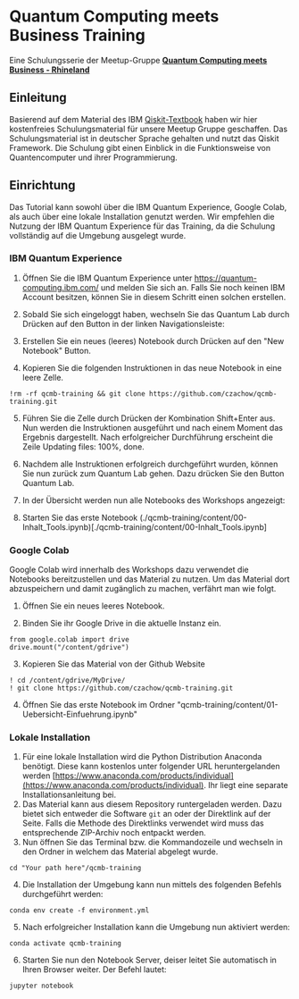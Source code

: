 # Quantum Computing meets Business Training

Eine Schulungsserie der Meetup-Gruppe **[Quantum Computing meets Business - Rhineland](https://www.meetup.com/de-DE/Quantum-Computing-meets-Business-Rhineland/)**

## Einleitung

Basierend auf dem Material des IBM [Qiskit-Textbook](https://github.com/qiskit-community/qiskit-textbook) haben wir hier kostenfreies Schulungsmaterial für unsere Meetup Gruppe geschaffen. Das Schulungsmaterial ist in deutscher Sprache gehalten und nutzt das Qiskit Framework. Die Schulung gibt einen Einblick in die Funktionsweise von Quantencomputer und ihrer Programmierung. 

## Einrichtung

Das Tutorial kann sowohl über die IBM Quantum Experience, Google Colab, als auch über eine lokale Installation genutzt werden. Wir empfehlen die Nutzung der IBM Quantum Experience für das Training, da die Schulung vollständig auf die Umgebung ausgelegt wurde.

### IBM Quantum Experience

1. Öffnen Sie die IBM Quantum Experience unter https://quantum-computing.ibm.com/ und melden Sie sich an. Falls Sie noch keinen IBM Account besitzen, können Sie in diesem Schritt einen solchen erstellen.

2. Sobald Sie sich eingeloggt haben, wechseln Sie das Quantum Lab durch Drücken auf den Button in der linken Navigationsleiste: 

3. Erstellen Sie ein neues (leeres) Notebook durch Drücken auf den "New Notebook" Button.

3. Kopieren Sie die folgenden Instruktionen in das neue Notebook in eine leere Zelle.

```
!rm -rf qcmb-training && git clone https://github.com/czachow/qcmb-training.git
```

5. Führen Sie die Zelle durch Drücken der Kombination Shift+Enter aus. Nun werden die Instruktionen ausgeführt und nach einem Moment das Ergebnis dargestellt. Nach erfolgreicher Durchführung erscheint die Zeile Updating files: 100%, done.

6. Nachdem alle Instruktionen erfolgreich durchgeführt wurden, können Sie nun zurück zum Quantum Lab gehen. Dazu drücken Sie den Button Quantum Lab. 

7. In der Übersicht werden nun alle Notebooks des Workshops angezeigt:

8. Starten Sie das erste Notebook (./qcmb-training/content/00-Inhalt_Tools.ipynb)[./qcmb-training/content/00-Inhalt_Tools.ipynb]

### Google Colab

Google Colab wird innerhalb des Workshops dazu verwendet die Notebooks bereitzustellen und das Material zu nutzen. Um das Material dort abzuspeichern und damit zugänglich zu machen, verfährt man wie folgt.

1. Öffnen Sie ein neues leeres Notebook. 

2. Binden Sie ihr Google Drive in die aktuelle Instanz ein. 

```
from google.colab import drive
drive.mount("/content/gdrive")
```

3. Kopieren Sie das Material von der Github Website

```
! cd /content/gdrive/MyDrive/
! git clone https://github.com/czachow/qcmb-training.git
```

4. Öffnen Sie das erste Notebook im Ordner "qcmb-training/content/01-Uebersicht-Einfuehrung.ipynb"

### Lokale Installation

1. Für eine lokale Installation wird die Python Distribution Anaconda benötigt. Diese kann kostenlos unter folgender URL heruntergelanden werden [https://www.anaconda.com/products/individual](https://www.anaconda.com/products/individual). Ihr liegt eine separate Installationsanleitung bei.
2. Das Material kann aus diesem Repository runtergeladen werden. Dazu bietet sich entweder die Software `git` an oder der Direktlink auf der Seite. Falls die Methode des Direktlinks verwendet wird muss das entsprechende ZIP-Archiv noch entpackt werden.
3. Nun öffnen Sie das Terminal bzw. die Kommandozeile und wechseln in den Ordner in welchem das Material abgelegt wurde.

```
cd "Your path here"/qcmb-training
```

4. Die Installation der Umgebung kann nun mittels des folgenden Befehls durchgeführt werden:

```
conda env create -f environment.yml 
```

5. Nach erfolgreicher Installation kann die Umgebung nun aktiviert werden:

```
conda activate qcmb-training
```

6. Starten Sie nun den Notebook Server, deiser leitet Sie automatisch in Ihren Browser weiter. Der Befehl lautet:

```
jupyter notebook 
```

